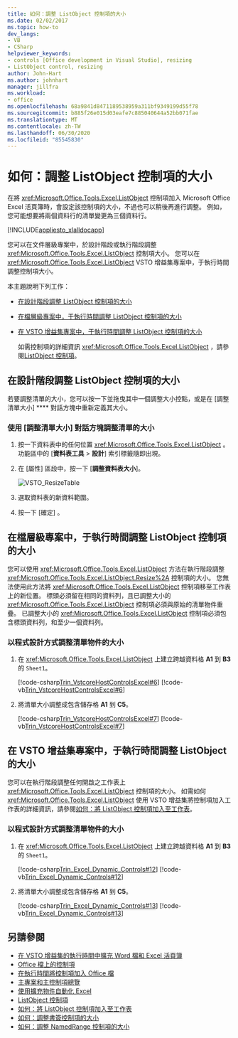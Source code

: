 ```yaml
---
title: 如何：調整 ListObject 控制項的大小
ms.date: 02/02/2017
ms.topic: how-to
dev_langs:
- VB
- CSharp
helpviewer_keywords:
- controls [Office development in Visual Studio], resizing
- ListObject control, resizing
author: John-Hart
ms.author: johnhart
manager: jillfra
ms.workload:
- office
ms.openlocfilehash: 68a9841d8471189538959a311bf9349199d55f78
ms.sourcegitcommit: b885f26e015d03eafe7c885040644a52bb071fae
ms.translationtype: MT
ms.contentlocale: zh-TW
ms.lasthandoff: 06/30/2020
ms.locfileid: "85545830"
---
```

# <a name="how-to-resize-listobject-controls"></a>如何：調整 ListObject 控制項的大小
  在將 <xref:Microsoft.Office.Tools.Excel.ListObject> 控制項加入 Microsoft Office Excel 活頁簿時，會設定該控制項的大小，不過也可以稍後再進行調整。 例如，您可能想要將兩個資料行的清單變更為三個資料行。

 [!INCLUDE[appliesto_xlalldocapp](../vsto/includes/appliesto-xlalldocapp-md.md)]

 您可以在文件層級專案中，於設計階段或執行階段調整 <xref:Microsoft.Office.Tools.Excel.ListObject> 控制項大小。 您可以在 <xref:Microsoft.Office.Tools.Excel.ListObject> VSTO 增益集專案中，于執行時間調整控制項大小。

 本主題說明下列工作：

- [在設計階段調整 ListObject 控制項的大小](#designtime)

- [在檔層級專案中，于執行時間調整 ListObject 控制項的大小](#runtimedoclevel)

- [在 VSTO 增益集專案中，于執行時間調整 ListObject 控制項的大小](#runtimeaddin)

  如需控制項的詳細資訊 <xref:Microsoft.Office.Tools.Excel.ListObject> ，請參閱[ListObject 控制項](../vsto/listobject-control.md)。

## <a name="resize-a-listobject-control-at-design-time"></a><a name="designtime"></a>在設計階段調整 ListObject 控制項的大小
 若要調整清單的大小，您可以按一下並拖曳其中一個調整大小控點，或是在 [調整清單大小] **** 對話方塊中重新定義其大小。

### <a name="to-resize-a-list-by-using-the-resize-list-dialog-box"></a>使用 [調整清單大小] 對話方塊調整清單的大小

1. 按一下資料表中的任何位置 <xref:Microsoft.Office.Tools.Excel.ListObject> 。 功能區中的 [**資料表工具**  >  **設計**] 索引標籤隨即出現。

2. 在 [屬性] 區段中，按一下 [**調整資料表大小**]。

    ![VSTO_ResizeTable](../vsto/media/vsto-resizetable.png)

3. 選取資料表的新資料範圍。

4. 按一下 [確定] 。

## <a name="resize-a-listobject-control-at-run-time-in-a-document-level-project"></a><a name="runtimedoclevel"></a>在檔層級專案中，于執行時間調整 ListObject 控制項的大小
 您可以使用 <xref:Microsoft.Office.Tools.Excel.ListObject> 方法在執行階段調整 <xref:Microsoft.Office.Tools.Excel.ListObject.Resize%2A> 控制項的大小。 您無法使用此方法將 <xref:Microsoft.Office.Tools.Excel.ListObject> 控制項移至工作表上的新位置。 標頭必須留在相同的資料列，且已調整大小的 <xref:Microsoft.Office.Tools.Excel.ListObject> 控制項必須與原始的清單物件重疊。 已調整大小的 <xref:Microsoft.Office.Tools.Excel.ListObject> 控制項必須包含標頭資料列，和至少一個資料列。

### <a name="to-resize-a-list-object-programmatically"></a>以程式設計方式調整清單物件的大小

1. 在 <xref:Microsoft.Office.Tools.Excel.ListObject> 上建立跨越資料格 **A1** 到 **B3** 的 `Sheet1`。

     [!code-csharp[Trin_VstcoreHostControlsExcel#6](../vsto/codesnippet/CSharp/Trin_VstcoreHostControlsExcelCS/Sheet1.cs#6)]
     [!code-vb[Trin_VstcoreHostControlsExcel#6](../vsto/codesnippet/VisualBasic/Trin_VstcoreHostControlsExcelVB/Sheet1.vb#6)]

2. 將清單大小調整成包含儲存格 **A1** 到 **C5**。

     [!code-csharp[Trin_VstcoreHostControlsExcel#7](../vsto/codesnippet/CSharp/Trin_VstcoreHostControlsExcelCS/Sheet1.cs#7)]
     [!code-vb[Trin_VstcoreHostControlsExcel#7](../vsto/codesnippet/VisualBasic/Trin_VstcoreHostControlsExcelVB/Sheet1.vb#7)]

## <a name="resize-a-listobject-at-run-time-in-a-vsto-add-in-project"></a><a name="runtimeaddin"></a>在 VSTO 增益集專案中，于執行時間調整 ListObject 的大小
 您可以在執行階段調整任何開啟之工作表上 <xref:Microsoft.Office.Tools.Excel.ListObject> 控制項的大小。 如需如何 <xref:Microsoft.Office.Tools.Excel.ListObject> 使用 VSTO 增益集將控制項加入工作表的詳細資訊，請參閱[如何：將 ListObject 控制項加入至工作表](../vsto/how-to-add-listobject-controls-to-worksheets.md)。

### <a name="to-resize-a-list-object-programmatically"></a>以程式設計方式調整清單物件的大小

1. 在 <xref:Microsoft.Office.Tools.Excel.ListObject> 上建立跨越資料格 **A1** 到 **B3** 的 `Sheet1`。

     [!code-csharp[Trin_Excel_Dynamic_Controls#12](../vsto/codesnippet/CSharp/Trin_Excel_Dynamic_Controls/ThisAddIn.cs#12)]
     [!code-vb[Trin_Excel_Dynamic_Controls#12](../vsto/codesnippet/VisualBasic/Trin_Excel_Dynamic_Controls/ThisAddIn.vb#12)]

2. 將清單大小調整成包含儲存格 **A1** 到 **C5**。

     [!code-csharp[Trin_Excel_Dynamic_Controls#13](../vsto/codesnippet/CSharp/Trin_Excel_Dynamic_Controls/ThisAddIn.cs#13)]
     [!code-vb[Trin_Excel_Dynamic_Controls#13](../vsto/codesnippet/VisualBasic/Trin_Excel_Dynamic_Controls/ThisAddIn.vb#13)]

## <a name="see-also"></a>另請參閱
- [在 VSTO 增益集的執行時間中擴充 Word 檔和 Excel 活頁簿](../vsto/extending-word-documents-and-excel-workbooks-in-vsto-add-ins-at-run-time.md)
- [Office 檔上的控制項](../vsto/controls-on-office-documents.md)
- [在執行時間將控制項加入 Office 檔](../vsto/adding-controls-to-office-documents-at-run-time.md)
- [主專案和主控制項總覽](../vsto/host-items-and-host-controls-overview.md)
- [使用擴充物件自動化 Excel](../vsto/automating-excel-by-using-extended-objects.md)
- [ListObject 控制項](../vsto/listobject-control.md)
- [如何：將 ListObject 控制項加入至工作表](../vsto/how-to-add-listobject-controls-to-worksheets.md)
- [如何：調整書簽控制項的大小](../vsto/how-to-resize-bookmark-controls.md)
- [如何：調整 NamedRange 控制項的大小](../vsto/how-to-resize-namedrange-controls.md)
